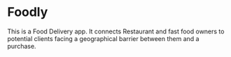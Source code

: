 # Foodly
This is a Food Delivery app. It connects Restaurant and fast food owners to potential clients facing a geographical barrier between them and a purchase.
